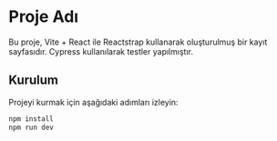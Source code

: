 # Proje Adı
Bu proje, Vite + React ile Reactstrap kullanarak oluşturulmuş bir kayıt sayfasıdır. Cypress kullanılarak testler yapılmıştır.

## Kurulum
Projeyi kurmak için aşağıdaki adımları izleyin:

```bash
npm install
npm run dev
